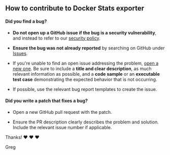 ## How to contribute to Docker Stats exporter

#### **Did you find a bug?**

* **Do not open up a GitHub issue if the bug is a security vulnerability**, and instead to refer to our [security policy]().

* **Ensure the bug was not already reported** by searching on GitHub under [Issues](https://github.com/GrzegorzMika/docker_stats_exporter/issues).

* If you're unable to find an open issue addressing the problem, [open a new one](https://github.com/GrzegorzMika/docker_stats_exporter/issues/new). Be sure to include a **title and clear description**, as much relevant information as possible, and a **code sample** or an **executable test case** demonstrating the expected behavior that is not occurring.

* If possible, use the relevant bug report templates to create the issue.
  
#### **Did you write a patch that fixes a bug?**

* Open a new GitHub pull request with the patch.

* Ensure the PR description clearly describes the problem and solution. Include the relevant issue number if applicable.

Thanks! :heart: :heart: :heart:

Greg
